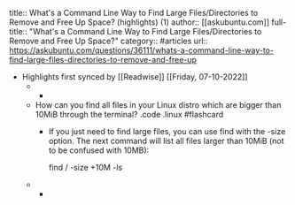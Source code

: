 title:: What's a Command Line Way to Find Large Files/Directories to Remove and Free Up Space? (highlights) (1)
author:: [[askubuntu.com]]
full-title:: "What's a Command Line Way to Find Large Files/Directories to Remove and Free Up Space?"
category:: #articles
url:: https://askubuntu.com/questions/36111/whats-a-command-line-way-to-find-large-files-directories-to-remove-and-free-up

- Highlights first synced by [[Readwise]] [[Friday, 07-10-2022]]
	- -
	- How can you find all files in your Linux distro which are bigger than 10MiB through the terminal? .code .linux #flashcard
		- If you just need to find large files, you can use find with the -size option. The next command will list all files larger than 10MiB (not to be confused with 10MB):
		  
		  find / -size +10M -ls
	- -